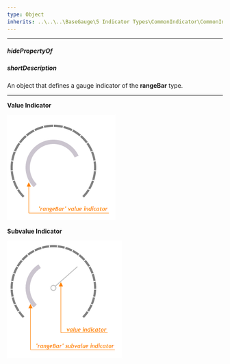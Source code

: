 ```yaml
---
type: Object
inherits: ..\..\..\BaseGauge\5 Indicator Types\CommonIndicator\CommonIndicator.md
---
```

---
##### hidePropertyOf

##### shortDescription
An object that defines a gauge indicator of the **rangeBar** type.

---
**Value Indicator**

![RangeBar Gauge Value Indicator DevExtreme](/images/ChartJS/RangeBarValueIndicator.png)

**Subvalue Indicator**

![RangeBar Gauge Subvalue Indicator DevExtreme](/images/ChartJS/RangeBarSubvalueIndicator.png)